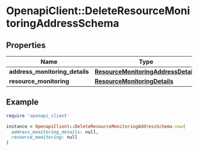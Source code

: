 # OpenapiClient::DeleteResourceMonitoringAddressSchema

## Properties

| Name | Type | Description | Notes |
| ---- | ---- | ----------- | ----- |
| **address_monitoring_details** | [**ResourceMonitoringAddressDetails**](ResourceMonitoringAddressDetails.md) |  | [optional] |
| **resource_monitoring** | [**ResourceMonitoringDetails**](ResourceMonitoringDetails.md) |  | [optional] |

## Example

```ruby
require 'openapi_client'

instance = OpenapiClient::DeleteResourceMonitoringAddressSchema.new(
  address_monitoring_details: null,
  resource_monitoring: null
)
```


